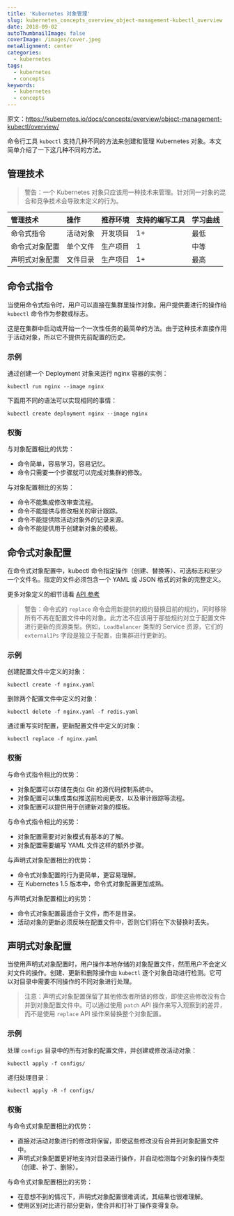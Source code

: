 ```yaml
---
title: 'Kubernetes 对象管理'
slug: kubernetes_concepts_overview_object-management-kubectl_overview
date: 2018-09-02
autoThumbnailImage: false
coverImage: /images/cover.jpeg
metaAlignment: center
categories:
  - kubernetes
tags:
  - kubernetes
  - concepts
keywords:
  - kubernetes
  - concepts
---
```


原文：https://kubernetes.io/docs/concepts/overview/object-management-kubectl/overview/

命令行工具 `kubectl` 支持几种不同的方法来创建和管理 Kubernetes 对象。本文简单介绍了一下这几种不同的方法。

<!--more-->

## 管理技术

> 警告：一个 Kubernetes 对象只应该用一种技术来管理。针对同一对象的混合和竞争技术会导致未定义的行为。

| 管理技术       | 操作     | 推荐环境 | 支持的编写工具 | 学习曲线 |
| :------------- | :------- | :------- | :------------- | :------- |
| 命令式指令     | 活动对象 | 开发项目 | 1+             | 最低     |
| 命令式对象配置 | 单个文件 | 生产项目 | 1              | 中等     |
| 声明式对象配置 | 文件目录 | 生产项目 | 1+             | 最高     |

## 命令式指令

当使用命令式指令时，用户可以直接在集群里操作对象。用户提供要进行的操作给 `kubectl` 命令作为参数或标志。

这是在集群中启动或开始一个一次性任务的最简单的方法。由于这种技术直接作用于活动对象，所以它不提供先前配置的历史。

### 示例

通过创建一个 Deployment 对象来运行 nginx 容器的实例：

```shell
kubectl run nginx --image nginx
```

下面用不同的语法可以实现相同的事情：

```shell
kubectl create deployment nginx --image nginx
```

### 权衡

与对象配置相比的优势：

- 命令简单，容易学习，容易记忆。
- 命令只需要一个步骤就可以完成对集群的修改。

与对象配置相比的劣势：

- 命令不能集成修改审查流程。
- 命令不能提供与修改相关的审计跟踪。
- 命令不能提供除活动对象外的记录来源。
- 命令不能提供用于创建新对象的模板。

## 命令式对象配置

在命令式对象配置中，kubectl 命令指定操作（创建、替换等）、可选标志和至少一个文件名。指定的文件必须包含一个 YAML 或 JSON 格式的对象的完整定义。

更多对象定义的细节请看 [API 参考](https://kubernetes.io/docs/reference/generated/kubernetes-api/v1.11/)

> 警告：命令式的 `replace` 命令会用新提供的规约替换目前的规约，同时移除所有不再在配置文件中的对象。此方法不应该用于那些规约对立于配置文件进行更新的资源类型。例如，`LoadBalancer` 类型的 Service 资源，它们的 `externalIPs` 字段是独立于配置，由集群进行更新的。

### 示例

创建配置文件中定义的对象：

```shell
kubectl create -f nginx.yaml
```

删除两个配置文件中定义的对象：

```shell
kubectl delete -f nginx.yaml -f redis.yaml
```

通过重写实时配置，更新配置文件中定义的对象：

```shell
kubectl replace -f nginx.yaml
```

### 权衡

与命令式指令相比的优势：

- 对象配置可以存储在类似 Git 的源代码控制系统中。
- 对象配置可以集成类似推送前检阅更改，以及审计跟踪等流程。
- 对象配置可以提供用于创建新对象的模板。

与命令式指令相比的劣势：

- 对象配置需要对对象模式有基本的了解。
- 对象配置需要编写 YAML 文件这样的额外步骤。

与声明式对象配置相比的优势：

- 命令式对象配置的行为更简单，更容易理解。
- 在 Kubernetes 1.5 版本中，命令式对象配置更加成熟。

与声明式对象配置相比的劣势：

- 命令式对象配置最适合于文件，而不是目录。
- 活动对象的更新必须反映在配置文件中，否则它们将在下次替换时丢失。

## 声明式对象配置

当使用声明式对象配置时，用户操作本地存储的对象配置文件，然而用户不会定义对文件的操作。创建、更新和删除操作由 `kubectl` 逐个对象自动进行检测。它可以对目录中需要不同操作的不同对象进行处理。

> 注意：声明式对象配置保留了其他修改者所做的修改，即使这些修改没有合并到对象配置文件中。可以通过使用 `patch` API 操作来写入观察到的差异，而不是使用 `replace` API 操作来替换整个对象配置。

### 示例

处理 `configs` 目录中的所有对象的配置文件，并创建或修改活动对象：

```shell
kubectl apply -f configs/
```

递归处理目录：

```shell
kubectl apply -R -f configs/
```

### 权衡

与命令式对象配置相比的优势：

- 直接对活动对象进行的修改将保留，即使这些修改没有合并到对象配置文件中。
- 声明式对象配置更好地支持对目录进行操作，并自动检测每个对象的操作类型（创建、补丁、删除）。

与命令式对象配置相比的劣势：

- 在意想不到的情况下，声明式对象配置很难调试，其结果也很难理解。
- 使用区别对比进行部分更新，使合并和打补丁操作变得复杂。

